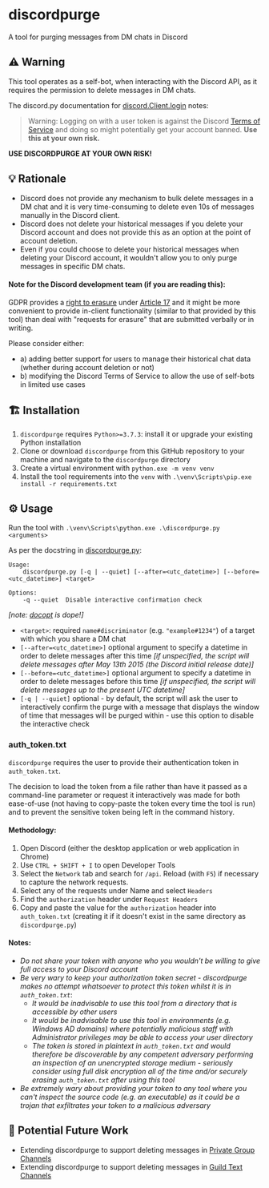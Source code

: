 # discordpurge
A tool for purging messages from DM chats in Discord

## :warning: Warning
This tool operates as a self-bot, when interacting with the Discord API, as it requires the permission to delete messages in DM chats.

The discord.py documentation for [discord.Client.login](https://discordpy.readthedocs.io/en/latest/api.html#discord.Client.login) notes:
> Warning:
> Logging on with a user token is against the Discord [Terms of Service](https://support.discordapp.com/hc/en-us/articles/115002192352) and doing so might potentially get your account banned.
> **Use this at your own risk.**

**USE DISCORDPURGE AT YOUR OWN RISK!**

## :bulb: Rationale
* Discord does not provide any mechanism to bulk delete messages in a DM chat and it is very time-consuming to delete even 10s of messages manually in the Discord client.
* Discord does not delete your historical messages if you delete your Discord account and does not provide this as an option at the point of account deletion.
* Even if you could choose to delete your historical messages when deleting your Discord account, it wouldn't allow you to only purge messages in specific DM chats.

#### Note for the Discord development team (if you are reading this):
GDPR provides a [right to erasure](https://ico.org.uk/for-organisations/guide-to-data-protection/guide-to-the-general-data-protection-regulation-gdpr/individual-rights/right-to-erasure/) under [Article 17](https://gdpr-info.eu/art-17-gdpr/)
and it might be more convenient to provide in-client functionality (similar to that provided by this tool) than deal with "requests for erasure" that are submitted verbally or in writing.

Please consider either:
* a) adding better support for users to manage their historical chat data (whether during account deletion or not)
* b) modifying the Discord Terms of Service to allow the use of self-bots in limited use cases

## :building_construction: Installation
1. `discordpurge` requires `Python>=3.7.3`: install it or upgrade your existing Python installation
2. Clone or download `discordpurge` from this GitHub repository to your machine and navigate to the `discordpurge` directory
3. Create a virtual environment with `python.exe -m venv venv`
4. Install the tool requirements into the `venv` with `.\venv\Scripts\pip.exe install -r requirements.txt`

## :gear: Usage
Run the tool with `.\venv\Scripts\python.exe .\discordpurge.py <arguments>`

As per the docstring in [discordpurge.py](https://github.com/Asymmetritek/discordpurge/blob/master/discordpurge.py):

```
Usage:
    discordpurge.py [-q | --quiet] [--after=<utc_datetime>] [--before=<utc_datetime>] <target>

Options:
    -q --quiet  Disable interactive confirmation check
```
*[note: [docopt](https://github.com/docopt/docopt) is dope!]*

* `<target>`: required `name#discriminator` (e.g. `"example#1234"`) of a target with which you share a DM chat
* `[--after=<utc_datetime>]` optional argument to specify a datetime in order to delete messages after this time *[if unspecified, the script will delete messages after May 13th 2015 (the Discord initial release date)]*
* `[--before=<utc_datetime>]` optional argument to specify a datetime in order to delete messages before this time *[if unspecified, the script will delete messages up to the present UTC datetime]*
* `[-q | --quiet]` optional - by default, the script will ask the user to interactively confirm the purge with a message that displays the window of time that messages will be purged within - use this option to disable the interactive check

### auth_token.txt
`discordpurge` requires the user to provide their authentication token in `auth_token.txt`.

The decision to load the token from a file rather than have it passed as a command-line parameter or request it interactively was made for both ease-of-use (not having to copy-paste the token every time the tool is run) and to prevent the sensitive token being left in the command history.

#### Methodology:
1. Open Discord (either the desktop application or web application in Chrome)
2. Use `CTRL + SHIFT + I` to open Developer Tools
3. Select the `Network` tab and search for `/api`. Reload (with `F5`) if necessary to capture the network requests.
4. Select any of the requests under Name and select `Headers`
5. Find the `authorization` header under `Request Headers`
6. Copy and paste the value for the `authorization` header into `auth_token.txt` (creating it if it doesn't exist in the same directory as `discordpurge.py`)

#### Notes:
* *Do not share your token with anyone who you wouldn't be willing to give full access to your Discord account*
* *Be very wary to keep your authorization token secret - discordpurge makes no attempt whatsoever to protect this token whilst it is in `auth_token.txt`*:
  * *It would be inadvisable to use this tool from a directory that is accessible by other users*
  * *It would be inadvisable to use this tool in environments (e.g. Windows AD domains) where potentially malicious staff with Administrator privileges may be able to access your user directory*
  * *The token is stored in plaintext in `auth_token.txt` and would therefore be discoverable by any competent adversary performing an inspection of an unencrypted storage medium - seriously consider using full disk encryption all of the time and/or securely erasing `auth_token.txt` after using this tool*
* *Be extremely wary about providing your token to any tool where you can't inspect the source code (e.g. an executable) as it could be a trojan that exfiltrates your token to a malicious adversary*

## :hammer: Potential Future Work
* Extending discordpurge to support deleting messages in [Private Group Channels](https://discordpy.readthedocs.io/en/latest/api.html#groupchannel)
* Extending discordpurge to support deleting messages in [Guild Text Channels](https://discordpy.readthedocs.io/en/latest/api.html#textchannel)

